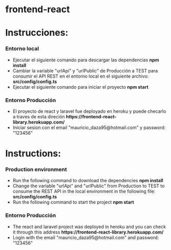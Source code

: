 # frontend-react

<h1>Instrucciones: </h1>
<h3>Entorno local</h3> 
<ul>
    <li>Ejecutar el siguiente comando para descargar las dependencias <strong>npm install</strong></li>
    <li>Cambiar la variable "urlApi" y "urlPublic" de Producción a TEST para consumir el API REST en el entorno local en el siguiente archivo: <strong>src/config/config.ts</strong></li>
    <li>Ejecutar el siguiente comando para iniciar el proyecto <strong>npm start</strong></li> 
</ul>
<h3>Entorno Producción</h3>
<ul>
    <li>El proyecto de react y laravel fue deployado en heroku y puede checarlo a traves de esta direción <strong>https://frontend-react-library.herokuapp.com/</strong></li>
    <li>Iniciar sesion con el email "mauricio_daza95@hotmail.com" y password: "123456"</li> 
</ul>

<h1>Instructions: </h1>
<h3>Production environment</h3> 
<ul>
    <li>Run the following command to download the dependencies <strong>npm install</strong></li>
    <li>Change the variable "urlApi" and "urlPublic" from Production to TEST to consume the REST API in the local environment in the following file: <strong>src/config/config.ts</strong></li>
    <li>Run the following command to start the project <strong>npm start</strong></li> 
</ul>
<h3>Entorno Producción</h3>
<ul>
    <li>The react and laravel project was deployed in heroku and you can check it through this address <strong>https://frontend-react-library.herokuapp.com/</strong></li>
    <li>Login with the email "mauricio_daza95@hotmail.com" and password: "123456"</li> 
</ul>
